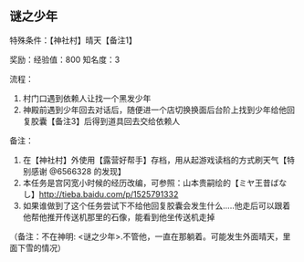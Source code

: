 ## 谜之少年
特殊条件：【神社村】晴天【备注1】

奖励：经验值：800 知名度：3

流程：

1. 村门口遇到依赖人让找一个黑发少年
2. 神殿前遇到少年回去对话后，随便进一个店切换换面后台阶上找到少年给他回复胶囊【备注3】后得到道具回去交给依赖人


备注：

1. 在【神社村】外使用【露营好帮手】存档，用从起游戏读档的方式刷天气【特别感谢 @6566328 的发现】
2. 本任务是宫冈宽小时候的经历改编，可参照：山本贵嗣绘的【ミヤ王昔ばなし】<http://tieba.baidu.com/p/1525791332>
3. 如果谁做到了这个任务尝试下不给他回复胶囊会发生什么…..他走后可以跟着他帮他推开传送机那里的石像，能看到他坐传送机走掉


（备注：不在神明: <谜之少年>.不管他，一直在那躺着。可能发生外面晴天，里面下雪的情况）

